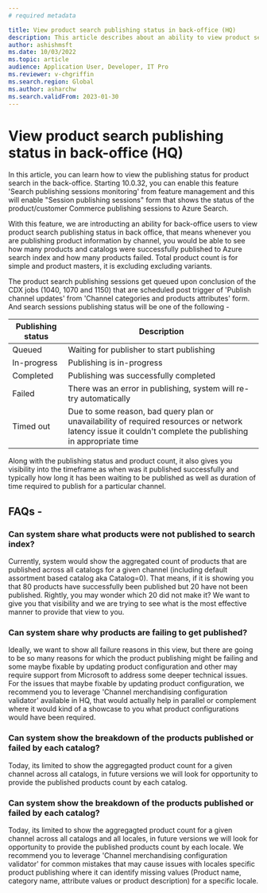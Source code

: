 ```yaml
---
# required metadata

title: View product search publishing status in back-office (HQ)
description: This article describes about an ability to view product search publishing status in back-office (HQ)
author: ashishmsft
ms.date: 10/03/2022
ms.topic: article
audience: Application User, Developer, IT Pro
ms.reviewer: v-chgriffin
ms.search.region: Global
ms.author: asharchw
ms.search.validFrom: 2023-01-30
---
```


# View product search publishing status in back-office (HQ)

In this article, you can learn how to view the publishing status for product search in the back-office. Starting 10.0.32, you can enable this feature 'Search publishing sessions monitoring' from feature management and this will enable "Session publishing sessions" form that shows the status of the product/customer Commerce publishing sessions to Azure Search.

With this feature, we are introducting an ability for back-office users to view product search publishing status in back office, that means whenever you are publishing product information by channel, you would be able to see how many products and catalogs were successfully published to Azure search index and how many products failed. Total product count is for simple and product masters, it is excluding excluding variants. 

The product search publishing sessions get queued upon conclusion of the CDX jobs (1040, 1070 and 1150) that are scheduled post trigger of 'Publish channel updates' from 'Channel categories and products attributes' form. And search sessions publishing status will be one of the following - 

|Publishing status |Description |
--- | --- |
|Queued|Waiting for publisher to start publishing|
|In-progress|Publishing is in-progress|
|Completed|Publishing was successfully completed|
|Failed|There was an error in publishing, system will re-try automatically|
|Timed out|Due to some reason, bad query plan or unavailability of required resources or network latency issue it couldn't complete the publishing in appropriate time|

Along with the publishing status and product count, it also gives you visibility into the timeframe as when was it published successfully and typically how long it has been waiting to be published as well as duration of time required to publish for a particular channel. 


## FAQs -

### Can system share what products were not published to search index? 
Currently, system would show the aggregated count of products that are published across all catalogs for a given channel (including default assortment based catalog aka Catalog=0). That means, if it is showing you that 80 products have successfully been published but 20 have not been published. Rightly, you may wonder which 20 did not make it? We want to give you that visibility and we are trying to see what is the most effective manner to provide that view to you. 

### Can system share why products are failing to get published?
Ideally, we want to show all failure reasons in this view, but there are going to be so many reasons for which the product publishing might be failing and some maybe fixable by updating product configuration and other may require support from Microsoft to address some deeper technical issues. For the issues that maybe fixable by updating product configuration, we recommend you to leverage 'Channel merchandising configuration validator' available in HQ, that would actually help in parallel or complement where it would kind of a showcase to you what product configurations would have been required.

### Can system show the breakdown of the products published or failed by each catalog? 
Today, its limited to show the aggregagted product count for a given channel across all catalogs, in future versions we will look for opportunity to provide the published products count by each catalog. 

### Can system show the breakdown of the products published or failed by each catalog? 
Today, its limited to show the aggregagted product count for a given channel across all catalogs and all locales, in future versions we will look for opportunity to provide the published products count by each locale. We recommend you to leverage 'Channel merchandising configuration validator' for common mistakes that may cause issues with locales specific product publishing where it can identify missing values (Product name, category name, attribute values or product description) for a specific locale. 


